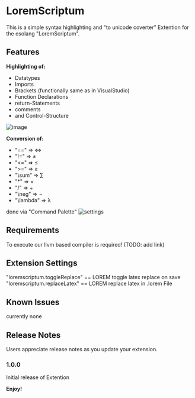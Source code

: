 # LoremScriptum

This is a simple syntax highlighting and "to unicode coverter" Extention for the esolang "LoremScriptum".

## Features

**Highlighting of:**
* Datatypes
* Imports
* Brackets (functionally same as in VisualStudio)
* Function Declarations
* return-Statements
* comments
* and Control-Structure

![image](https://github.com/user-attachments/assets/534087c8-6ebf-4dbd-bc40-186f159629ec)

**Conversion of:**
* "==" => ⇔
* "!=" => ≠
* "<=" => ≤
* ">=" => ≥
* "\sum" => ∑
* "*" => ×
* "/" => ÷
* "\neg" => ¬
* "\lambda" => λ

done via "Command Palette"
![settings](https://github.com/user-attachments/assets/cb893935-5ba7-4912-bae9-6d507ab38651)

## Requirements

To execute our llvm based compiler is required! (TODO: add link) 

## Extension Settings
"loremscriptum.toggleReplace"  == LOREM toggle latex replace on save
"loremscriptum.replaceLatex" == LOREM replace latex in .lorem File

## Known Issues

currently none

## Release Notes

Users appreciate release notes as you update your extension.

### 1.0.0

Initial release of Extention

**Enjoy!**
